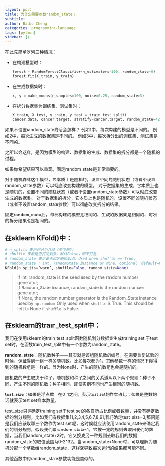 ```yaml
---
layout: post
title: 为什么需要参数random_state？
subtitle: 
author: Balbo Cheng
categories: programming-language
tags: [python]
sidebar: []
---
```


在此先简单罗列三种情况：

- 在构建模型时：
  
  ```python
  forest = RandomForestClassifier(n_estimators=100, random_state=0)
  forest.fit(X_train, y_train)
  ```

- 在生成数据集时：
  
  ```python
  x, y = make_moons(n_samples=100, noise=0.25, random_state=3)
  ```

- 在拆分数据集为训练集、测试集时：
  
  ```python
  X_train, X_test, y_train, y_test = train_test_split(
  cancer.data, cancer.target, stratify=cancer.target, random_state=42)
  ```

如果不设置random_state的话会怎样？
例如1中，每次构建的模型是不同的。
例如2中，每次生成的数据集是不同的。
例如3中，每次拆分出的训练集、测试集是不同的。

之所以会这样，是因为模型的构建、数据集的生成、数据集的拆分都是一个随机的过程。

如果你希望结果可以重现，固定random_state是非常重要的。

对于随机森林这个模型，它本质上是随机的，设置不同的随机状态（或者不设置random_state参数）可以彻底改变构建的模型。
对于数据集的生成，它本质上也是随机的，设置不同的随机状态（或者不设置random_state参数）可以彻底改变生成的数据集。
对于数据集的拆分，它本质上也是随机的，设置不同的随机状态（或者不设置random_state参数）可以彻底改变拆分的结果。

固定random_state后，每次构建的模型是相同的、生成的数据集是相同的、每次的拆分结果也是相同的。

## 在sklearn KFold()中：

```python
# n_splits 表示划分为几块（至少是2）
# shuffle 表示是否打乱划分，默认False，即不打乱
# random_state 表示是否固定随机起点，Used when shuffle == True.
# random_state : int, RandomState instance or None, optional, default=None        
KFold(n_splits=’warn’, shuffle=False, random_state=None)
```

> If int, random_state is the seed used by the random number generator;        
> If Random_State instance, random_state is the random number generator;        
> If None, the random number generator is the Random_State instance used by `np.random`.
> Only used when ``shuffle`` is True. This should be left  to None if ``shuffle`` is False.

## 在sklearn的train_test_split中：

我们在使用sklearn的train_test_split函数随机划分数据集生成training set 于test set时，在函数train_test_split中有一个参数为random_state。

**random_state**：随机数种子——其实就是该组随机数的编号，在需要重复试验的时候，保证得到一组一样的随机数。比如每次都为1，其他参数一样的情况下你得到的随机数组是一样的。当为None时，产生的随机数组也会是随机的。

随机数的产生取决于种子，随机数和种子之间的关系遵从以下两个规则：种子不同，产生不同的随机数；种子相同，即使实例不同也产生相同的随机数。

**test_size**：如果是浮点数，在0-1之间，表示test set的样本占比；如果是整数的话就表示test set样本数量。

test_size只是确定training set于test set的各自所占比例或者数量，并没有确定数据的划分规则。比如我们有数据集[1,2,3,4,5,6,7,8,9],我们确定test_size=3,那问题是我们应该取哪三个数作为test set呢，这时候就应该使用random_state来确定我们的划分规则，假设我们取random_state=1，它按一定的规则去取出我们的数据，当我们random_state=2时，它又换成另一种规则去取我们的数据，random_state的取值范围为0-2^32。当random_state=None时，可以理解为随机分配一个整数给random_state，这样就导致每次运行的结果都可能不同。

其他函数中的random_state参数功能是类似的。